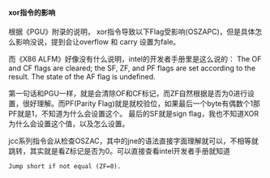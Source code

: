 #### xor指令的影响
根据《PGU》附录的说明， xor指令导致以下Flag受影响(OSZAPC)，但是具体怎么影响没说，提到会让overflow 和 carry 设置为fale。

而《X86 ALFM》好像没有什么说明，intel的开发者手册里是这么说的：
The OF and CF flags are cleared; the SF, ZF, and PF flags are set according to the result. The state of the AF flag is undefined.

第一句话和PGU一样，就是会清除OF和CF标记，而ZF自然根据是否为0进行设置，很好理解。而PF(Parity Flag)就是就校验位，如果最后一个byte有偶数个1那PF就是1，不知道为什么会设置这个。
最后的SF就是sign flag，我也不知道XOR为什么会设置这个值，以及怎么设置。

jcc系列指令会从检查OSZAC，其中的jne的语法直接字面理解就可以，不相等就跳转，其实就是看Z标记是否为0。可以直接查看intel开发者手册就知道
```
Jump short if not equal (ZF=0).
```
